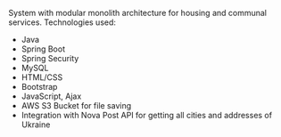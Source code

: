 System with modular monolith architecture for housing and communal services. Technologies used:
- Java
- Spring Boot
- Spring Security
- MySQL
- HTML/CSS
- Bootstrap
- JavaScript, Ajax
- AWS S3 Bucket for file saving
- Integration with Nova Post API for getting all cities and addresses of Ukraine
